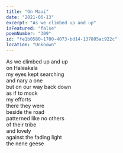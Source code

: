 ```yaml
---
title: "On Maui"
date: "2021-06-13"
excerpt: "As we climbed up and up"
isFeatured: "false"
poemNumber: "309"
id: "fe1b0580-1780-4073-bd14-137805ac922c"
location: "Unknown"
---
```


As we climbed up and up  
on Haleakala  
my eyes kept searching  
and nary a one  
but on our way back down  
as if to mock  
my efforts  
there they were  
beside the road  
patterned like no others  
of their tribe  
and lovely  
against the fading light  
the nene geese
